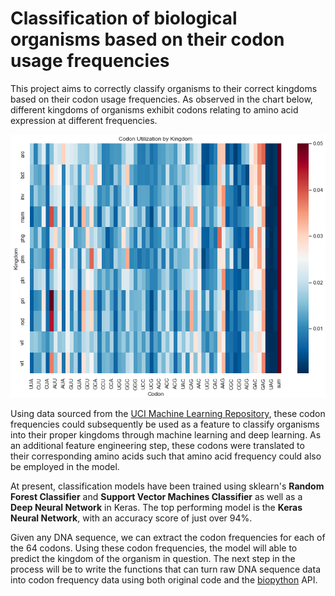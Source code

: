 # Classification of biological organisms based on their codon usage frequencies

This project aims to correctly classify organisms to their correct kingdoms based on their codon usage frequencies.  As observed in the chart below, different kingdoms of organisms exhibit codons relating to amino acid expression at different frequencies.  

![](Data/codons.png)

Using data sourced from the [UCI Machine Learning Repository](https://archive.ics.uci.edu/ml/datasets/Codon+usage), these codon frequencies could subsequently be used as a feature to classify organisms into their proper kingdoms through machine learning and deep learning.  As an additional feature engineering step, these codons were translated to their corresponding amino acids such that amino acid frequency could also be employed in the model.  


At present, classification models have been trained using sklearn's **Random Forest Classifier** and **Support Vector Machines Classifier** as well as a **Deep Neural Network** in Keras. The top performing model is the **Keras Neural Network**, with an accuracy score of just over 94%.  


Given any DNA sequence, we can extract the codon frequencies for each of the 64 codons.  Using these codon frequencies, the model will able to predict the kingdom of the organism in question.  The next step in the process will be to write the functions that can turn raw DNA sequence data into codon frequency data using both original code and the [biopython](https://biopython.org/docs/1.75/api/index.html) API.


